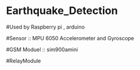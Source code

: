 # Earthquake_Detection
#Used by Raspberry pi , arduino 

#Sensor :: MPU 6050 Accelerometer and Gyroscope

#GSM Moduel :: sim900amini

#RelayModule
